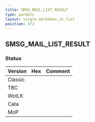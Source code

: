 ```yaml
---
title: SMSG_MAIL_LIST_RESULT
type: packets
layout: single_markdown_in_list
position: 572
---
```


## SMSG_MAIL_LIST_RESULT

### Status

Version    | Hex        | Comment
---------- | ---------- | ---------- 
Classic    |            |
TBC        |            |
WotLK      |            |
Cata       |            |
MoP        |            |